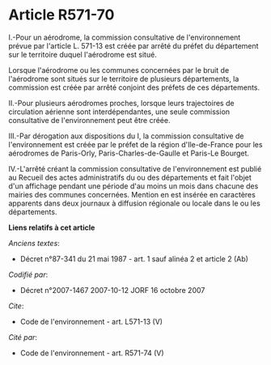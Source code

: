 # Article R571-70

I.-Pour un aérodrome, la commission consultative de l'environnement prévue par l'article L. 571-13 est créée par arrêté du
préfet du département sur le territoire duquel l'aérodrome est situé. 

Lorsque l'aérodrome ou les communes concernées par le bruit de l'aérodrome sont situés sur le territoire de plusieurs
départements, la commission est créée par arrêté conjoint des préfets de ces départements. 

II.-Pour plusieurs aérodromes proches, lorsque leurs trajectoires de circulation aérienne sont interdépendantes, une seule
commission consultative de l'environnement peut être créée. 

III.-Par dérogation aux dispositions du I, la commission consultative de l'environnement est créée par le préfet de la région
d'Ile-de-France pour les aérodromes de Paris-Orly, Paris-Charles-de-Gaulle et Paris-Le Bourget. 

IV.-L'arrêté créant la commission consultative de l'environnement est publié au Recueil des actes administratifs du ou des
départements et fait l'objet d'un affichage pendant une période d'au moins un mois dans chacune des mairies des communes
concernées. Mention en est insérée en caractères apparents dans deux journaux à diffusion régionale ou locale dans le ou les
départements.

**Liens relatifs à cet article**

_Anciens textes_:

  - Décret n°87-341 du 21 mai 1987 - art. 1 sauf alinéa 2 et article 2 (Ab)

_Codifié par_:

  - Décret n°2007-1467 2007-10-12 JORF 16 octobre 2007

_Cite_:

  - Code de l'environnement - art. L571-13 (V)

_Cité par_:

  - Code de l'environnement - art. R571-74 (V)
